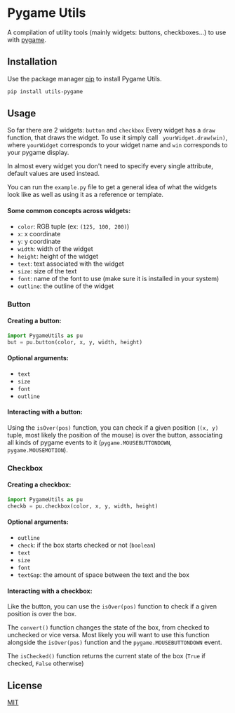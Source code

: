 # Pygame Utils
A compilation of utility tools (mainly widgets: buttons, checkboxes...) to use with [pygame](https://www.pygame.org/). 

## Installation
Use the package manager [pip](https://pip.pypa.io/en/stable/) to install Pygame Utils.
```bash
pip install utils-pygame 
```

## Usage
So far there are 2 widgets: ```button``` and ```checkbox```
Every widget has a ```draw``` function, that draws the widget. To use it simply call ```
yourWidget.draw(win)```, where ```yourWidget``` corresponds to your widget name and ```win``` corresponds to your pygame display.

In almost every widget you don't need to specify every single attribute, default values are used instead.

You can run the ```example.py``` file to get a general idea of what the widgets look like as well as using it as a reference or template.

#### Some common concepts across widgets:
* ```color```: RGB tuple (ex: ```(125, 100, 200)```)
* ```x```: x coordinate
* ```y```: y coordinate
* ```width```: width of the widget
* ```height```: height of the widget
* ```text```: text associated with the widget
* ```size```: size of the text
* ```font```: name of the font to use (make sure it is installed in your system)
* ```outline```: the outline of the widget
 
### Button
#### Creating a button:
```python
import PygameUtils as pu
but = pu.button(color, x, y, width, height)
```
#### Optional arguments:
* ```text```
* ```size```
* ```font``` 
* ```outline```

#### Interacting with a button:
Using the ```isOver(pos)``` function, you can check if a given position (```(x, y)``` tuple, most likely the position of the mouse) is over the button, associating all kinds of pygame events to it (```pygame.MOUSEBUTTONDOWN```, ```pygame.MOUSEMOTION```).

### Checkbox
#### Creating a checkbox:
```python
import PygameUtils as pu
checkb = pu.checkbox(color, x, y, width, height)
```
#### Optional arguments:
* ```outline```
* ```check```: if the box starts checked or not (```boolean```)
* ```text```
* ```size```
* ```font``` 
* ```textGap```: the amount of space between the text and the box

#### Interacting with a checkbox:
Like the button, you can use the ```isOver(pos)``` function to check if a given position is over the box.

The ```convert()``` function changes the state of the box, from checked to unchecked or vice versa. Most likely you will want to use this function alongside the ```isOver(pos)``` function and the ```pygame.MOUSEBUTTONDOWN``` event.

The ```isChecked()``` function returns the current state of the box (```True``` if checked, ```False``` otherwise)

## License
[MIT](https://choosealicense.com/licenses/mit/)
